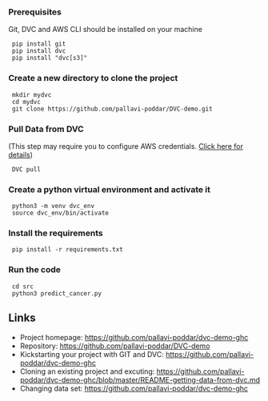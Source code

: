 



<!-- Getting Data using DVC pull -->


### Prerequisites
Git, DVC and AWS CLI should be installed on your machine

```
 pip install git
 pip install dvc
 pip install "dvc[s3]"
```
### Create a new directory to clone the project
```
 mkdir mydvc
 cd mydvc
 git clone https://github.com/pallavi-poddar/DVC-demo.git
```

### Pull Data from DVC
(This step may require you to configure AWS credentials. [Click here for details](https://github.com/pallavi-poddar/dvc-demo-ghc/blob/master/cred/README-cred.md))
```
 DVC pull
```

### Create a python virtual environment and activate it
```
 python3 -m venv dvc_env
 source dvc_env/bin/activate     
```
### Install the requirements
```
 pip install -r requirements.txt   
```

### Run the code
```
 cd src
 python3 predict_cancer.py 
```

## Links

- Project homepage: https://github.com/pallavi-poddar/dvc-demo-ghc
- Repository: https://github.com/pallavi-poddar/DVC-demo
- Kickstarting your project with GIT and DVC: https://github.com/pallavi-poddar/dvc-demo-ghc
- Cloning an existing project and excuting: https://github.com/pallavi-poddar/dvc-demo-ghc/blob/master/README-getting-data-from-dvc.md
- Changing data set: https://github.com/pallavi-poddar/dvc-demo-ghc





